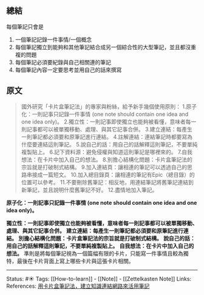 
## 總結
每個筆記只會是
1. 一個筆記記錄一件事情/一個概念
2. 每個筆記獨立到能夠和其他筆記結合成另一個綜合性的大型筆記，並且都沒重複的問題
3. 每個筆記必須要紀錄與自己相關連的筆記
4. 每個筆記內容一定要思考並用自己的話來撰寫
## 原文

> 國外研究「卡片盒筆記法」的專家與粉絲，給予新手幾個使用原則： 
  1.原子化：一則記事只記錄一件事情 (one note should contain one idea and one idea only)。
2.獨立性：一則記事即使獨立也能夠被看懂，意味者每一則記事都可以被單獨移動、處理、與其它記事合併。
3.建立連結：每產生一則筆記都必須要和原筆記進行連結。
4.註解連結：連結筆記時都要寫為什麼要連結這則筆記。
5.說自己的話：用自己的話解釋這則筆記，不要單純複製貼上。
6.記下資料源：避免侵權與知道這則筆記是哪裡來的。
7.自我想法：在卡片中加入自己的想法。
8.別擔心結構化問題：卡片盒筆記法的宗旨就是打破制式結構。
9.加入連結頁：讓相連的筆記可以透過自己的思路串接成一篇短文。
10.加入總目錄頁：讓相連的筆記有Epic（總目錄）的位置可以參考。
11.不要刪除舊筆記：相反地，用連結筆記將舊筆記連結到新筆記，並且說明什麼舊筆記不好。
12.盡情地加入筆記。


**原子化：一則記事只記錄一件事情 (one note should contain one idea and one idea only)。**

**獨立性：一則記事即使獨立也能夠被看懂，意味者每一則記事都可以被單獨移動、處理、與其它記事合併。**
**建立連結：每產生一則筆記都必須要和原筆記進行連結。**
**別擔心結構化問題：卡片盒筆記法的宗旨就是打破制式結構。**
**說自己的話：用自己的話解釋這則筆記，不要單純複製貼上。**
**自我想法：在卡片中加入自己的想法。**
準則是將每個筆記視為一個篇幅有限的卡片，只能寫一件事情且較為獨特，最後在卡片背面上寫上哪些卡片與這張卡片相關。




---
Status: #☀️
Tags:
[[How-to-learn]] - [[Note]] - [[Zettelkasten Note]]
Links: 				
References:
[用卡片盒筆記法，建立知識連結網路來活用筆記](https://medium.com/pm%E7%9A%84%E7%94%9F%E7%94%A2%E5%8A%9B%E5%B7%A5%E5%85%B7%E7%AE%B1/zettelkasten%E5%8D%A1%E7%89%87%E7%9B%92%E7%AD%86%E8%A8%98%E6%B3%95-%E5%BB%BA%E7%AB%8B%E7%9F%A5%E8%AD%98%E9%80%A3%E7%B5%90%E7%B6%B2%E8%B7%AF%E4%BE%86%E6%B4%BB%E7%94%A8%E7%AD%86%E8%A8%98-f85a91729521)